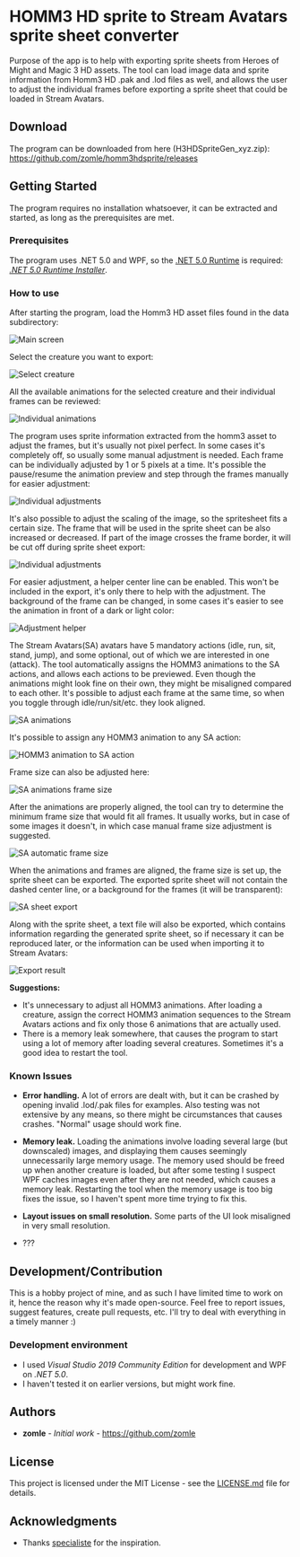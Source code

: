 # HOMM3 HD sprite to Stream Avatars sprite sheet converter

Purpose of the app is to help with exporting sprite sheets from Heroes of Might and Magic 3 HD assets. 
The tool can load image data and sprite information from Homm3 HD .pak and .lod files as well, and allows the user to adjust the 
individual frames before exporting a sprite sheet that could be loaded in Stream Avatars.

## Download

The program can be downloaded from here (H3HDSpriteGen_xyz.zip): https://github.com/zomle/homm3hdsprite/releases 

## Getting Started

The program requires no installation whatsoever, it can be extracted and started, as long as the prerequisites are met.

### Prerequisites

The program uses .NET 5.0 and WPF, so the [.NET 5.0 Runtime](https://dotnet.microsoft.com/download/dotnet/5.0) 
is required: [*.NET 5.0 Runtime Installer*](https://dotnet.microsoft.com/download/dotnet/thank-you/runtime-5.0.5-windows-x64-installer).

### How to use

After starting the program, load the Homm3 HD asset files found in the data subdirectory:

![Main screen](https://github.com/zomle/homm3hdsprite/raw/master/Resources/scr01_load.png)

Select the creature you want to export:

![Select creature](https://github.com/zomle/homm3hdsprite/raw/master/Resources/scr03_select.png)

All the available animations for the selected creature and their individual frames can be reviewed:

![Individual animations](https://github.com/zomle/homm3hdsprite/raw/master/Resources/scr04_sprites1.png)

The program uses sprite information extracted from the homm3 asset to adjust the frames, but it's usually not pixel perfect. 
In some cases it's completely off, so usually some manual adjustment is needed.
Each frame can be individually adjusted by 1 or 5 pixels at a time. It's possible the pause/resume the animation preview and 
step through the frames manually for easier adjustment:

![Individual adjustments](https://github.com/zomle/homm3hdsprite/raw/master/Resources/scr04_sprites2.png)

It's also possible to adjust the scaling of the image, so the spritesheet fits a certain size. The frame that will be used in 
the sprite sheet can be also increased or decreased. If part of the image crosses the frame border, it will be cut off during sprite sheet export:

![Individual adjustments](https://github.com/zomle/homm3hdsprite/raw/master/Resources/scr04_sprites3.png)

For easier adjustment, a helper center line can be enabled. This won't be included in the export, it's only there to help with 
the adjustment. The background of the frame can be changed, in some cases it's easier to see the animation in front of a dark or light color:

![Adjustment helper](https://github.com/zomle/homm3hdsprite/raw/master/Resources/scr05_adjust.png)

The Stream Avatars(SA) avatars have 5 mandatory actions (idle, run, sit, stand, jump), and some optional, out of which we are 
interested in one (attack). The tool automatically assigns the HOMM3 animations to the SA actions, and allows each actions to be 
previewed. Even though the animations might look fine on their own, they might be misaligned compared to each other. It's possible 
to adjust each frame at the same time, so when you toggle through idle/run/sit/etc. they look aligned.

![SA animations](https://github.com/zomle/homm3hdsprite/raw/master/Resources/scr06_saanimations1.png)

It's possible to assign any HOMM3 animation to any SA action:

![HOMM3 animation to SA action](https://github.com/zomle/homm3hdsprite/raw/master/Resources/scr07_saanimationshdsprite.png)

Frame size can also be adjusted here:

![SA animations frame size](https://github.com/zomle/homm3hdsprite/raw/master/Resources/scr06_saanimations2.png)

After the animations are properly aligned, the tool can try to determine the minimum frame size that would fit all frames. It 
usually works, but in case of some images it doesn't, in which case manual frame size adjustment is suggested.

![SA automatic frame size](https://github.com/zomle/homm3hdsprite/raw/master/Resources/scr08_saadjust.png)

When the animations and frames are aligned, the frame size is set up, the sprite sheet can be exported. The exported sprite sheet 
will not contain the dashed center line, or a background for the frames (it will be transparent):

![SA sheet export](https://github.com/zomle/homm3hdsprite/raw/master/Resources/scr09_export.png)

Along with the sprite sheet, a text file will also be exported, which contains information regarding the generated sprite sheet, 
so if necessary it can be reproduced later, or the information can be used when importing it to Stream Avatars:

![Export result](https://github.com/zomle/homm3hdsprite/raw/master/Resources/scr10_readysheet.png)

**Suggestions:**

* It's unnecessary to adjust all HOMM3 animations. After loading a creature, assign the correct HOMM3 animation sequences to the 
Stream Avatars actions and fix only those 6 animations that are actually used.
* There is a memory leak somewhere, that causes the program to start using a lot of memory after loading several creatures. Sometimes 
it's a good idea to restart the tool.

### Known Issues

* **Error handling.** A lot of errors are dealt with, but it can be crashed by opening invalid .lod/.pak files for examples. Also 
testing was not extensive by any means, so there might be circumstances that causes crashes. "Normal" usage should work fine.

* **Memory leak.** Loading the animations involve loading several large (but downscaled) images, and displaying them causes seemingly 
unnecessarily large memory usage. The memory used should be freed up when another creature is loaded, but after some testing I suspect 
WPF caches images even after they are not needed, which causes a memory leak. Restarting the tool when the memory usage is too big fixes 
the issue, so I haven't spent more time trying to fix this.

* **Layout issues on small resolution.** Some parts of the UI look misaligned in very small resolution. 

* ???

## Development/Contribution

This is a hobby project of mine, and as such I have limited time to work on it, hence the reason why it's made open-source.
Feel free to report issues, suggest features, create pull requests, etc. I'll try to deal with everything in a timely 
manner :)

### Development environment

* I used *Visual Studio 2019 Community Edition* for development and WPF on *.NET 5.0*. 
* I haven't tested it on earlier versions, but might work fine.

## Authors

* **zomle** - *Initial work* - https://github.com/zomle

## License

This project is licensed under the MIT License - see the [LICENSE.md](LICENSE.md) file for details.

## Acknowledgments

* Thanks [specialiste](https://www.twitch.tv/specialiste/) for the inspiration. 
